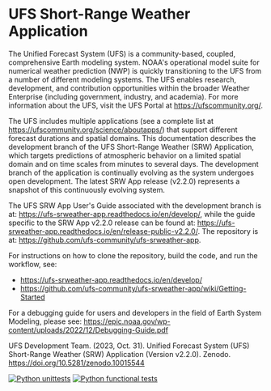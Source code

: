 # UFS Short-Range Weather Application

The Unified Forecast System (UFS) is a community-based, coupled, comprehensive Earth modeling system. NOAA's operational model suite for numerical weather prediction (NWP) is quickly transitioning to the UFS from a number of different modeling systems. The UFS enables research, development, and contribution opportunities within the broader Weather Enterprise (including government, industry, and academia). For more information about the UFS, visit the UFS Portal at https://ufscommunity.org/.

The UFS includes multiple applications (see a complete list at https://ufscommunity.org/science/aboutapps/) that support different forecast durations and spatial domains. This documentation describes the development branch of the UFS Short-Range Weather (SRW) Application, which targets predictions of atmospheric behavior on a limited spatial domain and on time scales from minutes to several days. The development branch of the application is continually evolving as the system undergoes open development. The latest SRW App release (v2.2.0) represents a snapshot of this continuously evolving system. 

The UFS SRW App User's Guide associated with the development branch is at: https://ufs-srweather-app.readthedocs.io/en/develop/, while the guide specific to the SRW App v2.2.0 release can be found at: https://ufs-srweather-app.readthedocs.io/en/release-public-v2.2.0/. The repository is at: https://github.com/ufs-community/ufs-srweather-app.

For instructions on how to clone the repository, build the code, and run the workflow, see:
- https://ufs-srweather-app.readthedocs.io/en/develop/
- https://github.com/ufs-community/ufs-srweather-app/wiki/Getting-Started

For a debugging guide for users and developers in the field of Earth System Modeling, please see:
https://epic.noaa.gov/wp-content/uploads/2022/12/Debugging-Guide.pdf

UFS Development Team. (2023, Oct. 31). Unified Forecast System (UFS) Short-Range Weather (SRW) Application (Version v2.2.0). Zenodo. https://doi.org/10.5281/zenodo.10015544

[![Python unittests](https://github.com/ufs-community/ufs-srweather-app/actions/workflows/python_unittests.yaml/badge.svg)](https://github.com/ufs-community/ufs-srweather-app/actions/workflows/python_unittests.yaml)
[![Python functional tests](https://github.com/ufs-community/ufs-srweather-app/actions/workflows/python_func_tests.yaml/badge.svg)](https://github.com/ufs-community/ufs-srweather-app/actions/workflows/python_func_tests.yaml)

